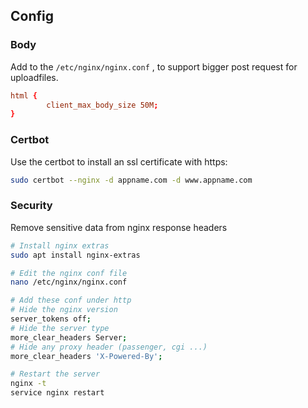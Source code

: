 


## Config

### Body

Add to the `/etc/nginx/nginx.conf` , to support bigger post request for uploadfiles.
```conf
html {
        client_max_body_size 50M;
}
```



### Certbot

Use the certbot to install an ssl certificate with https:
```sh
sudo certbot --nginx -d appname.com -d www.appname.com
```

### Security

Remove sensitive data from nginx response headers
```sh
# Install nginx extras
sudo apt install nginx-extras

# Edit the nginx conf file
nano /etc/nginx/nginx.conf

# Add these conf under http
# Hide the nginx version
server_tokens off;
# Hide the server type
more_clear_headers Server;
# Hide any proxy header (passenger, cgi ...)
more_clear_headers 'X-Powered-By';

# Restart the server
nginx -t
service nginx restart
```

